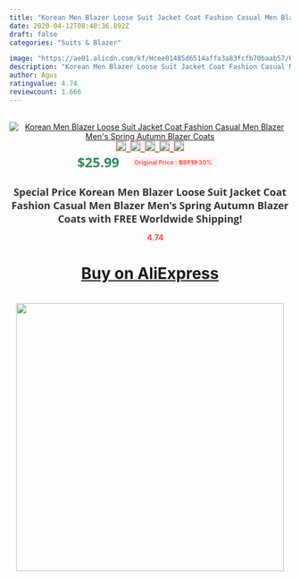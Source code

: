 ```yaml
---
title: "Korean Men Blazer Loose Suit Jacket Coat Fashion Casual Men Blazer Men's Spring Autumn Blazer Coats"
date: 2020-04-12T08:40:36.892Z
draft: false
categories: "Suits & Blazer"

image: "https://ae01.alicdn.com/kf/Hcee01485d6514affa3a83fcfb70baab57/Korean-Men-Blazer-Loose-Suit-Jacket-Coat-Fashion-Casual-Men-Blazer-Men-s-Spring-Autumn-Blazer.jpg"
description: "Korean Men Blazer Loose Suit Jacket Coat Fashion Casual Men Blazer Men's Spring Autumn Blazer Coats"
author: Agus
ratingvalue: 4.74
reviewcount: 1.666
---
```

<br>
<div style="text-align: center;">
<a href="https://s.click.aliexpress.com/e/_98FCzr" target="_blank" rel="nofollow noopener noreferrer"><img alt="Korean Men Blazer Loose Suit Jacket Coat Fashion Casual Men Blazer Men's Spring Autumn Blazer Coats" class="magnifier-image" src="https://ae01.alicdn.com/kf/Hcee01485d6514affa3a83fcfb70baab57/Korean-Men-Blazer-Loose-Suit-Jacket-Coat-Fashion-Casual-Men-Blazer-Men-s-Spring-Autumn-Blazer.jpg_640x640.jpg">
<br>
<img style="border:1px solid salmon" src="https://ae01.alicdn.com/kf/Hcee01485d6514affa3a83fcfb70baab57/Korean-Men-Blazer-Loose-Suit-Jacket-Coat-Fashion-Casual-Men-Blazer-Men-s-Spring-Autumn-Blazer.jpg_120x120.jpg">&nbsp;&nbsp;<img style="border:1px solid salmon" src="https://ae01.alicdn.com/kf/Heff1911a0d414e3a8485435a236e7b76q/Korean-Men-Blazer-Loose-Suit-Jacket-Coat-Fashion-Casual-Men-Blazer-Men-s-Spring-Autumn-Blazer.jpg_120x120.jpg">&nbsp;&nbsp;<img style="border:1px solid salmon" src="https://ae01.alicdn.com/kf/H0800c8f42d3946f5a8c9939091205e81z/Korean-Men-Blazer-Loose-Suit-Jacket-Coat-Fashion-Casual-Men-Blazer-Men-s-Spring-Autumn-Blazer.jpg_120x120.jpg">&nbsp;&nbsp;<img style="border:1px solid salmon" src="https://ae01.alicdn.com/kf/H417176ca6a234bd2aa34e40a6692bc02S/Korean-Men-Blazer-Loose-Suit-Jacket-Coat-Fashion-Casual-Men-Blazer-Men-s-Spring-Autumn-Blazer.jpg_120x120.jpg">&nbsp;&nbsp;<img style="border:1px solid salmon" src="https://ae01.alicdn.com/kf/H2609d87d162f4f1b9d6d2ca52c00e14d4/Korean-Men-Blazer-Loose-Suit-Jacket-Coat-Fashion-Casual-Men-Blazer-Men-s-Spring-Autumn-Blazer.jpg_120x120.jpg"></a></div><br0>
<div style="text-align: center;"><span style="background-color: white; border: 0px; box-sizing: border-box; color: seagreen; display: inline-block; font-family: &quot;open sans&quot; , &quot;arial&quot; , &quot;helvetica&quot; , sans-serif , &quot;heiti&quot;; font-size: 24px; font-stretch: inherit; font-weight: 700; line-height: inherit; margin: 0px 10px 0px 0px; padding: 0px; vertical-align: middle;">$25.99 </span>
<span style="background: rgb(255 , 241 , 241); border-radius: 3px; border: 0px; box-sizing: border-box; color: #ff4747; display: inline-block; font-family: inherit; font-size: 12px; font-stretch: inherit; font-style: inherit; font-variant: inherit; font-weight: 600; line-height: inherit; margin: 0px; padding: 2px 5px; transform: scale(0.9); vertical-align: middle;">Original Price : <b style="text-decoration: line-through;">$37.13 </b> 30%&nbsp;&nbsp;</span></div>
<h1 style="color: #333333; display: inline-block; font-family: &quot;open sans&quot; , &quot;arial&quot; , &quot;helvetica&quot; , sans-serif , &quot;heiti&quot;; font-size: 18px; font-stretch: inherit; font-weight: 700; text-align: center;">Special Price Korean Men Blazer Loose Suit Jacket Coat Fashion Casual Men Blazer Men's Spring Autumn Blazer Coats with FREE Worldwide Shipping!</h1>
<div style="color: #ff4747; text-align: center;">
<img src="https://4.bp.blogspot.com/-M0ZcTcb-5uY/XleCXlxnR4I/AAAAAAAAAEc/OrjgMkXV1oMQFaCRZj5HQwOCBcu3w1FegCPcBGAYYCw/s1600/star.png" style="height: 15px;">&nbsp;<b>4.74</b></div>
<div class="button_cont" align="center"><a class="buynow_a" href="https://s.click.aliexpress.com/e/_98FCzr" target="_blank" rel="nofollow noopener noreferrer"><H1>Buy on AliExpress</H1></a></div><br>
<div class="separator" style="clear: both; text-align: center;">
<img src="https://lh3.googleusercontent.com/-pTy5HemUv9M/XlePHvY0dAI/AAAAAAAAAE4/0nX5iRUoIWY8eMW9Dpxeirr157OZliDIgCLcBGAsYHQ/s1600/badge.gif" width="480">
</div>

